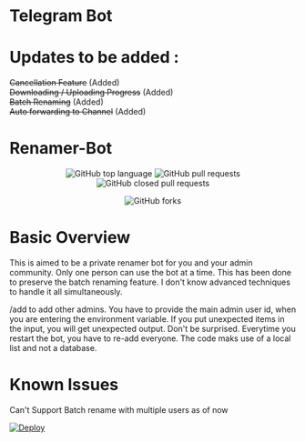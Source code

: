 # Telegram Bot<br>
# Updates to be added :
<del>Cancellation Feature</del> (Added) <br>
<del>Downloading / Uploading Progress</del> (Added)<br>
<del>Batch Renaming</del> (Added)<br>
<del>Auto forwarding to Channel</del> (Added)

# Renamer-Bot
<p align="center" > <img alt="GitHub top language" src="https://img.shields.io/github/languages/top/Wolfy024/Renamer-Bot?style=plastic">
 <a> <img alt="GitHub pull requests" src="https://img.shields.io/github/issues-pr-raw/Wolfy024/Renamer-Bot?color=blue&label=Open%20PRs"> <img alt="GitHub closed pull requests" src="https://img.shields.io/github/issues-pr-closed-raw/Wolfy024/Renamer-Bot?color=blue&label=Closed%20PRs"> </a> </p>

<p align="center" > <img alt="GitHub forks" src="https://img.shields.io/github/forks/Wolfy024/Renamer-Bot?logoColor=blue&style=social"> </p>

# Basic Overview

This is aimed to be a private renamer bot for you and your admin community.
Only one person can use the bot at a time.
This has been done to preserve the batch renaming feature.
I don't know advanced techniques to handle it all simultaneously.

/add to add other admins.
You have to provide the main admin user id, when you are entering the environment variable.
If you put unexpected items in the input, you will get unexpected output. Don't be surprised.
Everytime you restart the bot, you have to re-add everyone. The code maks use of a local list and not a database.






# Known Issues
Can't Support Batch rename with multiple users as of now




[![Deploy](https://www.herokucdn.com/deploy/button.svg)](https://heroku.com/deploy?template=https://github.com/Wolfy024/Renamer-Bot)

